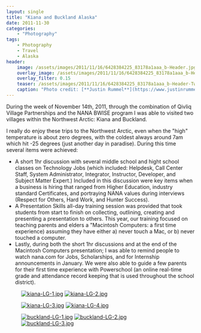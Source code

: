 ```yaml
---
layout: single
title: "Kiana and Buckland Alaska"
date: 2011-11-30
categories:
    - "Photography"
tags:
    - Photography
    - Travel
    - Alaska
header:
    image: /assets/images/2011/11/16/6428384225_83178a1aaa_b-Header.jpg
    overlay_image: /assets/images/2011/11/16/6428384225_83178a1aaa_b-Header.jpg
    overlay_filter: 0.15
    teaser: /assets/images/2011/11/16/6428384225_83178a1aaa_b-Header-Twitter.jpg 		# Shrink image to 575 width
    caption: "Photo credit: [**Justin Rummel**](https://www.justinrummel.com)"
---
```


During the week of November 14th, 2011, through the combination of Qivliq Village Partnerships and the NANA BWISE program I was able to visited two villages within the Northwest Arctic: Kiana and Buckland.

I really do enjoy these trips to the Northwest Arctic, even when the "high" temperature is about zero degrees, with the coldest always around 7am which hit -25 degrees (just another day in paradise). During this time several items were achieved:

- A short 1hr discussion with several middle school and hight school classes on Technology Jobs (which included: Helpdesk, Call Center Staff, System Administrator, Integrator, Instructor, Developer, and Subject Matter Expert.) Included in this discussion were key items when a business is hiring that ranged from Higher Education, industry standard Certificates, and portraying NANA values during interviews (Respect for Others, Hard Work, and Hunter Success).
- A Presentation Skills all-day training session was provided that took students from start to finish on collecting, outlining, creating and presenting a presentation to others. This year, our training focused on teaching parents and elders a "Macintosh Computers: a first time experience) assuming they have either a) never touch a Mac, or b) never touched a computer.
- Lastly, during both the short 1hr discussions and at the end of the Macintosh Computers presentation; I was able to remind people to watch nana.com for Jobs, Scholarships, and for Internship announcements in January. We were also able to guide a few parents for their first time experience with Powerschool (an online real-time grade and attendance record keeping that is used throughout the school district).

<figure class="half">
<a href="{{ site.url }}/assets/images/2011/11/16/kiana-LG-1.jpg"><img src="{{ site.url }}/assets/images/2011/11/16/kiana-SM-1.jpg" title="kiana-LG-1.jpg" /></a>
<a href="{{ site.url }}/assets/images/2011/11/16/kiana-LG-2.jpg"><img src="{{ site.url }}/assets/images/2011/11/16/kiana-SM-2.jpg" title="kiana-LG-2.jpg" /></a>
</figure>
<figure class="half">
<a href="{{ site.url }}/assets/images/2011/11/16/kiana-LG-3.jpg"><img src="{{ site.url }}/assets/images/2011/11/16/kiana-SM-3.jpg" title="kiana-LG-3.jpg" /></a>
<a href="{{ site.url }}/assets/images/2011/11/16/kiana-LG-4.jpg"><img src="{{ site.url }}/assets/images/2011/11/16/kiana-SM-4.jpg" title="kiana-LG-4.jpg" /></a>
</figure>
<figure class="third">
<a href="{{ site.url }}/assets/images/2011/11/16/buckland-LG-1.jpg"><img src="{{ site.url }}/assets/images/2011/11/16/buckland-SM-1.jpg" title="buckland-LG-1.jpg" /></a>
<a href="{{ site.url }}/assets/images/2011/11/16/buckland-LG-2.jpg"><img src="{{ site.url }}/assets/images/2011/11/16/buckland-SM-2.jpg" title="buckland-LG-2.jpg" /></a>
<a href="{{ site.url }}/assets/images/2011/11/16/buckland-LG-3.jpg"><img src="{{ site.url }}/assets/images/2011/11/16/buckland-SM-3.jpg" title="buckland-LG-3.jpg" /></a>
</figure>
